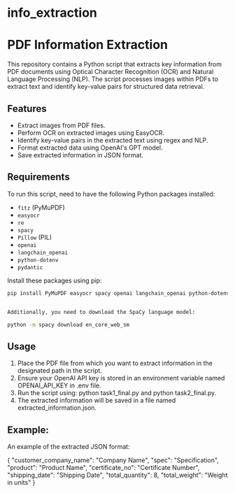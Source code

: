 # info_extraction

# PDF Information Extraction

This repository contains a Python script that extracts key information from PDF documents using Optical Character Recognition (OCR) and Natural Language Processing (NLP). The script processes images within PDFs to extract text and identify key-value pairs for structured data retrieval.

## Features

- Extract images from PDF files.
- Perform OCR on extracted images using EasyOCR.
- Identify key-value pairs in the extracted text using regex and NLP.
- Format extracted data using OpenAI's GPT model.
- Save extracted information in JSON format.

## Requirements

To run this script, need to have the following Python packages installed:

- `fitz` (PyMuPDF)
- `easyocr`
- `re`
- `spacy`
- `Pillow` (PIL)
- `openai`
- `langchain_openai`
- `python-dotenv`
- `pydantic`

Install these packages using pip:
```bash
pip install PyMuPDF easyocr spacy openai langchain_openai python-dotenv pydantic Pillow


Additionally, you need to download the SpaCy language model:

python -m spacy download en_core_web_sm
```


## Usage
1. Place the PDF file from which you want to extract information in the designated path in the script.
2. Ensure your OpenAI API key is stored in an environment variable named OPENAI_API_KEY in .env file.
3. Run the script using: python task1_final.py and python task2_final.py.
4. The extracted information will be saved in a file named extracted_information.json.




## Example:
An example of the extracted JSON format:

{
    "customer_company_name": "Company Name",
    "spec": "Specification",
    "product": "Product Name",
    "certificate_no": "Certificate Number",
    "shipping_date": "Shipping Date",
    "total_quantity": 8,
    "total_weight": "Weight in units"
}
